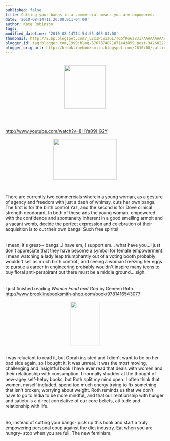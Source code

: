 ```yaml
---
published: false
title: Cutting your bangs in a commercial means you are empowered.
date: '2010-08-14T11:20:00.011-04:00'
author: Kate Robinson
tags: 
modified_datetime: '2010-08-14T14:54:55.465-04:00'
thumbnail: http://2.bp.blogspot.com/_L2x1PCw1zuI/TGbfKo6z8JI/AAAAAAAAAHQ/BqJc9AfATTA/s72-c/bangs.bmp
blogger_id: tag:blogger.com,1999:blog-5767374071871443859.post-34268222798218941
blogger_orig_url: http://brooklinebooksmith.blogspot.com/2010/08/cutting-your-bangs-in-commercial-means.html
---
```


<div><br /><div><a href="http://2.bp.blogspot.com/_L2x1PCw1zuI/TGbfKo6z8JI/AAAAAAAAAHQ/BqJc9AfATTA/s1600/bangs.bmp"><img style="TEXT-ALIGN: center; MARGIN: 0px auto 10px; WIDTH: 130px; DISPLAY: block; HEIGHT: 138px; CURSOR: hand" id="BLOGGER_PHOTO_ID_5505332968382787730" border="0" alt="" src="http://2.bp.blogspot.com/_L2x1PCw1zuI/TGbfKo6z8JI/AAAAAAAAAHQ/BqJc9AfATTA/s320/bangs.bmp" /></a><br /><br /><br /><div><a href="http://www.youtube.com/watch?v=8HYa09i_G2Y">http://www.youtube.com/watch?v=8HYa09i_G2Y</a></div><br /><div></div><img style="TEXT-ALIGN: center; MARGIN: 0px auto 10px; WIDTH: 201px; DISPLAY: block; HEIGHT: 129px; CURSOR: hand" id="BLOGGER_PHOTO_ID_5505333105756974562" border="0" alt="" src="http://2.bp.blogspot.com/_L2x1PCw1zuI/TGbfSorXreI/AAAAAAAAAHY/_Eg-qbnIKKA/s400/bangs+too.bmp" /><br /><br /><div>There are currently two commercials wherein a young woman, as a gesture of agency and freedom with just a dash of whimsy, cuts her own bangs. The first is for the birth control Yaz, and the second is for Dove clinical strength deodorant. In both of these ads the young woman, empowered with the confidence and spontaneity inherent in a good smelling armpit and a vacant womb, decide the perfect expression and celebration of their acquisition is to cut their own bangs! Such free spirits! </div><br /><div></div><br /><div>I mean, it's great-- bangs...I have em, I support em... what have you...I just don't appreciate that they have become a symbol for female empowerment. I mean watching a lady leap triumphantly out of a voting booth probably wouldn't sell as much birth control , and seeing a woman freezing her eggs to pursue a career in engineering probably wouldn't inspire many teens to buy floral anti-perspirant but there must be a middle ground....sigh.</div><br /><div></div><br /><div>I just finished reading <em>Women Food and God</em> by Geneen Roth. <a href="http://www.brooklinebooksmith-shop.com/book/9781416543077">http://www.brooklinebooksmith-shop.com/book/9781416543077</a></div><br /><div></div><img style="TEXT-ALIGN: center; MARGIN: 0px auto 10px; WIDTH: 90px; DISPLAY: block; HEIGHT: 140px; CURSOR: hand" id="BLOGGER_PHOTO_ID_5505338750960073570" border="0" alt="" src="http://3.bp.blogspot.com/_L2x1PCw1zuI/TGbkbOsq-2I/AAAAAAAAAHg/GG5ylMhn6ro/s400/wfdg.jpg" /><br /><div>I was reluctant to read it, but Oprah insisted and I didn't want to be on her bad side again, so I bought it. It was unreal. It was the most moving, challenging and insightful book I have ever read that deals with women and their relationship with consumption. I normally shudder at the thought of new-agey self-helpy books, but Roth split my mind open. I often think that women, myself included, spend too much energy trying to fix something that isn't broken; worrying about weight. Roth reminds us that we don't have to go to India to be more mindful, and that our relationship with hunger and satiety is a direct correlative of our core beliefs, attitude and relationship with life.</div><br /><div></div><br /><div>So, instead of cutting your bangs- pick up this book and start a truly empowering personal coup against the diet industry. Eat when you are hungry- stop when you are full. The new feminism.</div><br /><br /><br /><div></div></div></div>